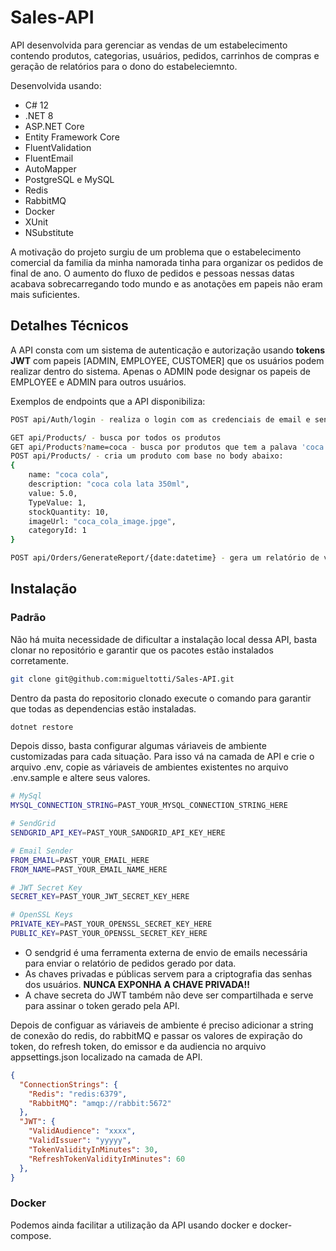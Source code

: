 # Sales-API

API desenvolvida para gerenciar as vendas de um estabelecimento contendo produtos, categorias, usuários, pedidos, carrinhos de compras e geração de relatórios para o dono do estabeleciemnto.

Desenvolvida usando: 
- C# 12
- .NET 8
- ASP.NET Core
- Entity Framework Core
- FluentValidation
- FluentEmail
- AutoMapper
- PostgreSQL e MySQL
- Redis
- RabbitMQ
- Docker 
- XUnit
- NSubstitute


A motivação do projeto surgiu de um problema que o estabelecimento comercial da familia da minha namorada tinha para organizar os pedidos de final de ano. O aumento do fluxo de pedidos e pessoas nessas datas acabava sobrecarregando todo mundo e as anotações em papeis não eram mais suficientes.

## Detalhes Técnicos
A API consta com um sistema de autenticação e autorização usando **tokens JWT** com papeis [ADMIN, EMPLOYEE, CUSTOMER] que os usuários podem realizar dentro do sistema.
Apenas o ADMIN pode designar os papeis de EMPLOYEE e ADMIN para outros usuários.

Exemplos de endpoints que a API disponibiliza:
```bash
POST api/Auth/login - realiza o login com as credenciais de email e senha (criptografada) e recebe o token de acesso;

GET api/Products/ - busca por todos os produtos
GET api/Products?name=coca - busca por produtos que tem a palava 'coca' no nome
POST api/Products/ - cria um produto com base no body abaixo:
{
    name: "coca cola",
    description: "coca cola lata 350ml",
    value: 5.0,
    TypeValue: 1,
    stockQuantity: 10,
    imageUrl: "coca_cola_image.jpge",
    categoryId: 1
}

POST api/Orders/GenerateReport/{date:datetime} - gera um relatório de vendas de um certo dia
```

## Instalação
### Padrão
Não há muita necessidade de dificultar a instalação local dessa API, basta clonar no repositório e garantir que os pacotes estão instalados corretamente.

```bash
git clone git@github.com:migueltotti/Sales-API.git
```

Dentro da pasta do repositorio clonado execute o comando para garantir que todas as dependencias estão instaladas.
```bash
dotnet restore
```

Depois disso, basta configurar algumas váriaveis de ambiente customizadas para cada situação.
Para isso vá na camada de API e crie o arquivo .env, copie as váriaveis de ambientes existentes no arquivo .env.sample e altere seus valores.

```bash
# MySql
MYSQL_CONNECTION_STRING=PAST_YOUR_MYSQL_CONNECTION_STRING_HERE

# SendGrid
SENDGRID_API_KEY=PAST_YOUR_SANDGRID_API_KEY_HERE

# Email Sender
FROM_EMAIL=PAST_YOUR_EMAIL_HERE
FROM_NAME=PAST_YOUR_EMAIL_NAME_HERE

# JWT Secret Key
SECRET_KEY=PAST_YOUR_JWT_SECRET_KEY_HERE

# OpenSSL Keys
PRIVATE_KEY=PAST_YOUR_OPENSSL_SECRET_KEY_HERE
PUBLIC_KEY=PAST_YOUR_OPENSSL_SECRET_KEY_HERE
```

- O sendgrid é uma ferramenta externa de envio de emails necessária para enviar o relatório de pedidos gerado por data.<br>
- As chaves privadas e públicas servem para a criptografia das senhas dos usuários. **NUNCA EXPONHA A CHAVE PRIVADA!!**<br>
- A chave secreta do JWT também não deve ser compartilhada e serve para assinar o token gerado pela API.

Depois de configuar as váriaveis de ambiente é preciso adicionar a string de conexão do redis, do rabbitMQ e passar os valores de expiração do token, do refresh token, do emissor e da audiencia no arquivo appsettings.json localizado na camada de API.

```json
{
  "ConnectionStrings": {
    "Redis": "redis:6379",
    "RabbitMQ": "amqp://rabbit:5672"
  },
  "JWT": {
    "ValidAudience": "xxxx",
    "ValidIssuer": "yyyyy",
    "TokenValidityInMinutes": 30,
    "RefreshTokenValidityInMinutes": 60
  },
}
```

### Docker
Podemos ainda facilitar a utilização da API usando docker e docker-compose.
